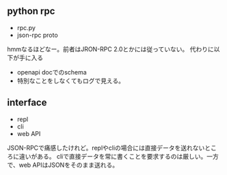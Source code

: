 ## python rpc

- rpc.py
- json-rpc proto

hmmなるほどなー。前者はJRON-RPC 2.0とかには従っていない。
代わりに以下が手に入る

- openapi docでのschema
- 特別なことをしなくてもログで見える。

## interface

- repl
- cli
- web API

JSON-RPCで痛感したけれど。replやcliの場合には直接データを送れないところに違いがある。
cliで直接データを常に書くことを要求するのは厳しい。一方で、web APIはJSONをそのまま送れる。

